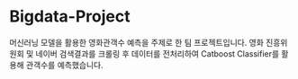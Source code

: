# Bigdata-Project
머신러닝 모델을 활용한 영화관객수 예측을 주제로 한 팀 프로젝트입니다. 영화 진흥위원회 및 네이버 검색결과를 크롤링 후 데이터를 전처리하여 Catboost Classifier를 활용해 관객수를 예측했습니다.  
